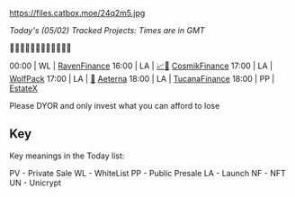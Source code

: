 https://files.catbox.moe/24q2m5.jpg

*Today's (05/02) Tracked Projects:*
*Times are in GMT*

🏴‍☠️🏴‍☠️🏴‍☠️🏴‍☠️🏴‍☠️🏴‍☠️

00:00 | WL |  [RavenFinance](https://discord.gg/eRT37BZB)
16:00 | LA | [📈](https://poocoin.app/tokens/0x7509db061c45e8eceb01739d104f78f85ef22dbf)[📲](https://gempad.app/presale/0x7a1471C0f319d2B8bf955573c27c3b75aC25704E) [CosmikFinance](https://discord.gg/cosmikfinance)
17:00 | LA |  [WolfPack](https://t.me/thewolfpackportal)
17:00 | LA | [📲](https://www.pinksale.finance/#/launchpad/0x4dACb7E8fFeB033BDd964eEc2BBDC300b3d3CF12?chain=BSC) [Aeterna](https://discord.gg/projectaeterna)
18:00 | LA |  [TucanaFinance](https://t.me/TucanaFinance)
18:00 | PP |  [EstateX](https://t.me/estatexofficial)

Please DYOR and only invest what you can afford to lose

## Key
Key meanings in the Today list:

PV - Private Sale
WL - WhiteList
PP - Public Presale
LA - Launch
NF - NFT
UN - Unicrypt